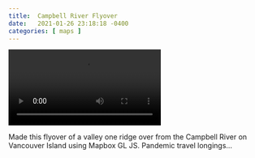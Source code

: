 ```yaml
---
title:  Campbell River Flyover
date:   2021-01-26 23:18:18 -0400
categories: [ maps ]
---
```


<video src="/assets/vid/mapbox-3d-flyover-campbell.mp4" controls loop style="max-width: 100%;">
    Flying over a valley near the Campbell River on Vancouver Island.
</video>

Made this flyover of a valley one ridge over from the Campbell River on Vancouver Island using Mapbox GL JS. Pandemic travel longings…
